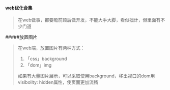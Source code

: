 #### web优化合集

> 在web做事，都要瞻前顾后做开发，不能大手大脚，看似拙计，但里面有不少门道

#####放置图片
> 在web端，放置图片有两种方式：
> 
>	1. 「css」background
>	2. 「dom」img
>	
> 如果有大量图片展示，可以采取使用background，移出视口的dom用visibolity: hidden属性，使页面更加流畅
